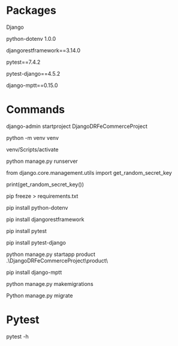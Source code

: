 # Packages

Django

python-dotenv 1.0.0

djangorestframework==3.14.0

pytest==7.4.2

pytest-django==4.5.2

django-mptt==0.15.0

# Commands

django-admin startproject DjangoDRFeCommerceProject

python -m venv venv

venv/Scripts/activate

python manage.py runserver

from django.core.management.utils import get_random_secret_key 

print(get_random_secret_key())  

pip freeze > requirements.txt   

pip install python-dotenv

pip install djangorestframework

pip install pytest

pip install pytest-django

python manage.py startapp product .\DjangoDRFeCommerceProject\product\

pip install django-mptt

python manage.py makemigrations

Python manage.py migrate

# Pytest

pytest -h
